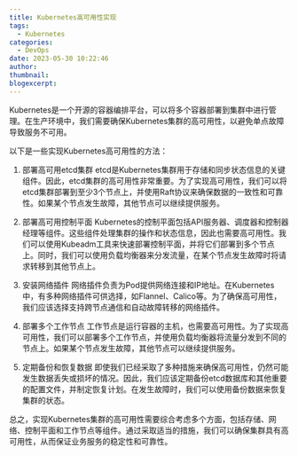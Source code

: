 ```yaml
---
title: Kubernetes高可用性实现
tags:
  - Kubernetes
categories:
  - DevOps
date: 2023-05-30 10:22:46
author:
thumbnail:
blogexcerpt:
---
```

Kubernetes是一个开源的容器编排平台，可以将多个容器部署到集群中进行管理。在生产环境中，我们需要确保Kubernetes集群的高可用性，以避免单点故障导致服务不可用。

以下是一些实现Kubernetes高可用性的方法：

1. 部署高可用etcd集群
etcd是Kubernetes集群用于存储和同步状态信息的关键组件。因此，etcd集群的高可用性非常重要。为了实现高可用性，我们可以将etcd集群部署到至少3个节点上，并使用Raft协议来确保数据的一致性和可靠性。如果某个节点发生故障，其他节点可以继续提供服务。

2. 部署高可用控制平面
Kubernetes的控制平面包括API服务器、调度器和控制器经理等组件。这些组件处理集群的操作和状态信息，因此也需要高可用性。我们可以使用Kubeadm工具来快速部署控制平面，并将它们部署到多个节点上。同时，我们可以使用负载均衡器来分发流量，在某个节点发生故障时将请求转移到其他节点上。

3. 安装网络插件
网络插件负责为Pod提供网络连接和IP地址。在Kubernetes中，有多种网络插件可供选择，如Flannel、Calico等。为了确保高可用性，我们应该选择支持跨节点通信和自动故障转移的网络插件。

4. 部署多个工作节点
工作节点是运行容器的主机，也需要高可用性。为了实现高可用性，我们可以部署多个工作节点，并使用负载均衡器将流量分发到不同的节点上。如果某个节点发生故障，其他节点可以继续提供服务。

5. 定期备份和恢复数据
即使我们已经采取了多种措施来确保高可用性，仍然可能发生数据丢失或损坏的情况。因此，我们应该定期备份etcd数据库和其他重要的配置文件，并制定恢复计划。在发生故障时，我们可以使用备份数据来恢复集群的状态。

总之，实现Kubernetes集群的高可用性需要综合考虑多个方面，包括存储、网络、控制平面和工作节点等组件。通过采取适当的措施，我们可以确保集群具有高可用性，从而保证业务服务的稳定性和可靠性。
